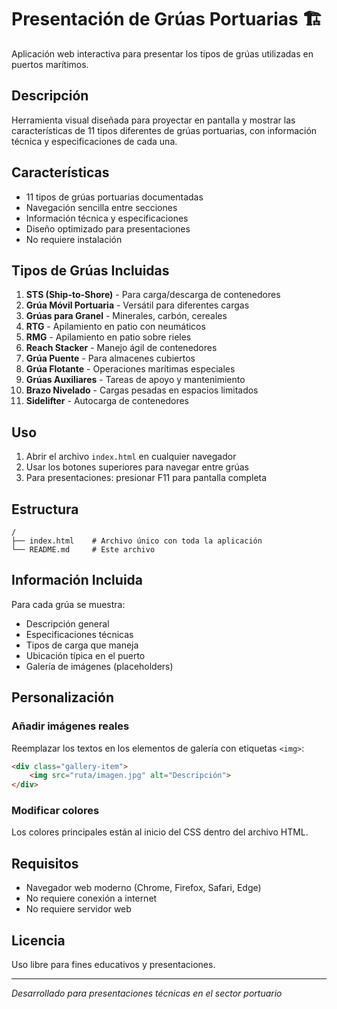 # Presentación de Grúas Portuarias 🏗️

Aplicación web interactiva para presentar los tipos de grúas utilizadas en puertos marítimos.

## Descripción

Herramienta visual diseñada para proyectar en pantalla y mostrar las características de 11 tipos diferentes de grúas portuarias, con información técnica y especificaciones de cada una.

## Características

- 11 tipos de grúas portuarias documentadas
- Navegación sencilla entre secciones
- Información técnica y especificaciones
- Diseño optimizado para presentaciones
- No requiere instalación

## Tipos de Grúas Incluidas

1. **STS (Ship-to-Shore)** - Para carga/descarga de contenedores
2. **Grúa Móvil Portuaria** - Versátil para diferentes cargas
3. **Grúas para Granel** - Minerales, carbón, cereales
4. **RTG** - Apilamiento en patio con neumáticos
5. **RMG** - Apilamiento en patio sobre rieles
6. **Reach Stacker** - Manejo ágil de contenedores
7. **Grúa Puente** - Para almacenes cubiertos
8. **Grúa Flotante** - Operaciones marítimas especiales
9. **Grúas Auxiliares** - Tareas de apoyo y mantenimiento
10. **Brazo Nivelado** - Cargas pesadas en espacios limitados
11. **Sidelifter** - Autocarga de contenedores

## Uso

1. Abrir el archivo `index.html` en cualquier navegador
2. Usar los botones superiores para navegar entre grúas
3. Para presentaciones: presionar F11 para pantalla completa

## Estructura

```
/
├── index.html    # Archivo único con toda la aplicación
└── README.md     # Este archivo
```

## Información Incluida

Para cada grúa se muestra:
- Descripción general
- Especificaciones técnicas
- Tipos de carga que maneja
- Ubicación típica en el puerto
- Galería de imágenes (placeholders)

## Personalización

### Añadir imágenes reales
Reemplazar los textos en los elementos de galería con etiquetas `<img>`:
```html
<div class="gallery-item">
    <img src="ruta/imagen.jpg" alt="Descripción">
</div>
```

### Modificar colores
Los colores principales están al inicio del CSS dentro del archivo HTML.

## Requisitos

- Navegador web moderno (Chrome, Firefox, Safari, Edge)
- No requiere conexión a internet
- No requiere servidor web

## Licencia

Uso libre para fines educativos y presentaciones.

---

*Desarrollado para presentaciones técnicas en el sector portuario*